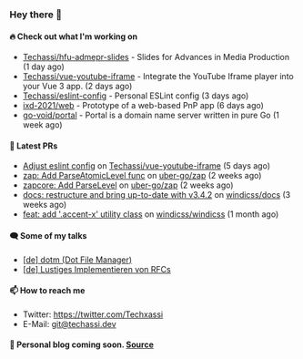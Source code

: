 ### Hey there 👋

#### 🔥 Check out what I'm working on


- [Techassi/hfu-admepr-slides](https://github.com/Techassi/hfu-admepr-slides) - Slides for Advances in Media Production (1 day ago)
- [Techassi/vue-youtube-iframe](https://github.com/Techassi/vue-youtube-iframe) - Integrate the YouTube Iframe player into your Vue 3 app. (2 days ago)
- [Techassi/eslint-config](https://github.com/Techassi/eslint-config) - Personal ESLint config (3 days ago)
- [ixd-2021/web](https://github.com/ixd-2021/web) - Prototype of a web-based PnP app (6 days ago)
- [go-void/portal](https://github.com/go-void/portal) - Portal is a domain name server written in pure Go (1 week ago)

#### 🧪 Latest PRs


- [Adjust eslint config](https://github.com/Techassi/vue-youtube-iframe/pull/9) on [Techassi/vue-youtube-iframe](https://github.com/Techassi/vue-youtube-iframe) (5 days ago)
- [zap: Add ParseAtomicLevel func](https://github.com/uber-go/zap/pull/1048) on [uber-go/zap](https://github.com/uber-go/zap) (2 weeks ago)
- [zapcore: Add ParseLevel](https://github.com/uber-go/zap/pull/1047) on [uber-go/zap](https://github.com/uber-go/zap) (2 weeks ago)
- [docs: restructure and bring up-to-date with v3.4.2](https://github.com/windicss/docs/pull/149) on [windicss/docs](https://github.com/windicss/docs) (3 weeks ago)
- [feat: add &#39;.accent-x&#39; utility class](https://github.com/windicss/windicss/pull/637) on [windicss/windicss](https://github.com/windicss/windicss) (1 month ago)

#### 🗨 Some of my talks

- [[de] dotm (Dot File Manager)](https://github.com/Techassi/talks/tree/main/2021-06-24)
- [[de] Lustiges Implementieren von RFCs](https://github.com/Techassi/talks/tree/main/2021-12-20)

#### 📫 How to reach me

- Twitter: https://twitter.com/Techxassi
- E-Mail: git@techassi.dev

#### 📃 Personal blog coming soon. [Source](https://github.com/Techassi/blog)
